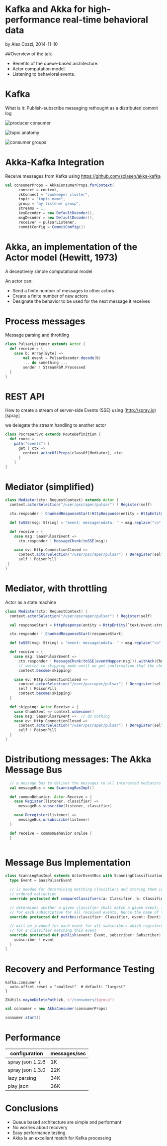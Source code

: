 Kafka and Akka for high-performance real-time behavioral data
===========================================================
by Alex Cozzi, 2014-11-10



##Overview of the talk

* Benefits of the queue-based architecture.
* Actor computation model.
* Listening to behavioral events.


Kafka
===========================================================
What is it: Publish-subscribe messaging rethought as a distributed commit log

![producer consumer](http://kafka.apache.org/images/producer_consumer.png)

![topic anatomy](http://kafka.apache.org/images/log_anatomy.png)

![consumer groups](http://kafka.apache.org/images/consumer-groups.png)


Akka-Kafka Integration
=====================
Receive messages from Kafka using https://github.com/sclasen/akka-kafka

```scala
val consumerProps = AkkaConsumerProps.forContext(
      context = context,
      zkConnect = "zookeeper cluster",
      topic = "topic name",
      group = "my listener group",
      streams = 1, 
      keyDecoder = new DefaultDecoder(),
      msgDecoder = new DefaultDecoder(),
      receiver = pulsarListener,
      commitConfig = CommitConfig())
```

Akka, an implementation of the Actor model (Hewitt, 1973)
====================
A deceptively simple computational model

An actor can:
* Send a finite number of messages to other actors
* Create a finite number of new actors
* Designate the behavior to be used for the next message it receives


Process messages
===============
Message parsing and throttling

```scala
class PulsarListener extends Actor {
  def receive = {
    case b: Array[Byte] =>
        val event = PulsarDecoder.decode(b)
        ... do something ...
        sender ! StreamFSM.Processed
  }
}
```


REST API
==========
How to create a stream of server-side Events (SSE) using (http://spray.io)[spray]

we delegate the stream handling to another actor
```scala
class PscraperSvc extends RouteDefinition {
  def route =
    path("events") {
      get { ctx =>
        context.actorOf(Props(classOf[Mediator], ctx)
      }
    }
}
```



Mediator (simplified)
========

```scala
class Mediator(ctx: RequestContext) extends Actor {
  context.actorSelection("/user/pscraper/pulsar") ! Register(self)

  ctx.responder ! ChunkedResponseStart(HttpResponse(entity = HttpEntity(`text/event-stream`, "event: start\n")))

  def toSSE(msg: String) = "event: message\ndata: " + msg.replace("\n", "\ndata: ") + "\n\n"

  def receive = {
    case msg: SaasPulsarEvent =>
      ctx.responder ! MessageChunk(toSSE(msg))

    case ev: Http.ConnectionClosed =>
      context.actorSelection("/user/pscraper/pulsar") ! Deregister(self)
      self ! PoisonPill
 }
}
```


Mediator, with throttling
========
Actor as a state machine
```scala
class Mediator(ctx: RequestContext) {
  context.actorSelection("/user/pscraper/pulsar") ! Register(self)

  val responseStart = HttpResponse(entity = HttpEntity(`text/event-stream`, "event: start\n"))

  ctx.responder ! ChunkedResponseStart(responseStart)

  def toSSE(msg: String) = "event: message\ndata: " + msg.replace("\n", "\ndata: ") + "\n\n"

  def receive = {
    case msg: SaasPulsarEvent =>
      ctx.responder ! MessageChunk(toSSE(eventMapper(msg))).withAck(ChunkSent)
      // switch to skipping mode until we get confirmation that the chunck has been received. 
      context.become(skipping)

    case ev: Http.ConnectionClosed =>
      context.actorSelection("/user/pscraper/pulsar") ! Deregister(self)
      self ! PoisonPill
      context.become(skipping)
  }

  def skipping: Actor.Receive = {
    case ChunkSent => context.unbecome()
    case msg: SaasPulsarEvent =>  // do nothing
    case ev: Http.ConnectionClosed =>
      context.actorSelection("/user/pscraper/pulsar") ! Deregister(self)
      self ! PoisonPill
  }
}
```

Distributiong messages: The Akka Message Bus
=================
```scala
  // a message bus to deliver the messages to all interested mediators
  val messageBus = new ScanningBusImpl()

  def commonBehavior: Actor.Receive = {
    case Register(listener, classifier) =>
      messageBus.subscribe(listener, classifier)

    case Deregister(listener) =>
      messageBus.unsubscribe(listener)
  }

  def receive = commonBehavior orElse {
  }
  
```

Message Bus Implementation
============================
```scala
class ScanningBusImpl extends ActorEventBus with ScanningClassification with PredicateClassifier {
  type Event = SaasPulsarEvent

  // is needed for determining matching classifiers and storing them in an
  // ordered collection
  override protected def compareClassifiers(a: Classifier, b: Classifier): Int = a.hashCode().compareTo(b.hashCode())

  // determines whether a given classifier shall match a given event; it is invoked
  // for each subscription for all received events, hence the name of the classifier
  override protected def matches(classifier: Classifier, event: Event): Boolean = classifier(event)

  // will be invoked for each event for all subscribers which registered themselves
  // for a classifier matching this event
  override protected def publish(event: Event, subscriber: Subscriber): Unit = {
    subscriber ! event
  }
}
```

Recovery and Performance Testing
================
```
kafka.consumer {
  auto.offset.reset = "smallest"  # default: "largest"
}
```

```scala
ZkUtils.maybeDeletePath(zk, s"/consumers/$group")

val consumer = new AkkaConsumer(consumerProps)

consumer.start()
```


Performance
========================

configuration    | messages/sec
-----------------|-------------
spray json 1.2.6 | 1K
spray json 1.3.0 | 22K 
lazy parsing     | 34K
play json        | 36K 


Conclusions
=======================
* Queue based architecture are simple and performant
* No worries about recovery
* Easy performance testing 
* Akka is an excellent match for Kafka processing

